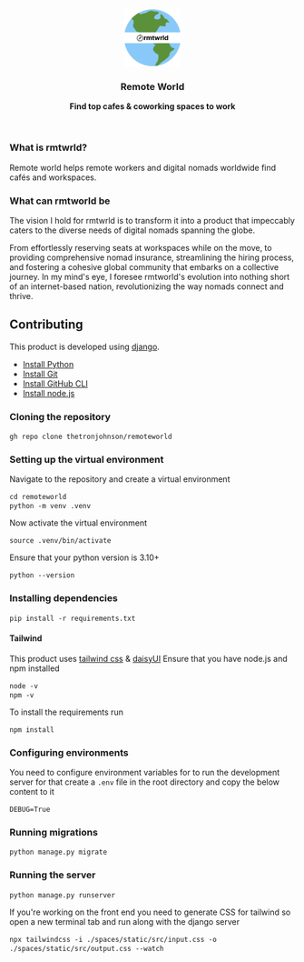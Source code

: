<div align="center">
  <a href="https://remoteworld.space">
    <img
      src="./spaces/static/img/rmtwrld.png"
      alt="Remote World Logo"
      height="100"
    />
  </a>
  <br />
  <p>
    <h3>
      <b>
        Remote World
      </b>
    </h3>
  </p>
  <p>
    <b>
      Find top cafes & coworking spaces to work
    </b>
  </p>
  <br />
</div>

### What is rmtwrld?
Remote world helps remote workers and digital nomads worldwide find cafés and workspaces.

### What can rmtworld be
The vision I hold for rmtwrld is to transform it into a product that impeccably caters to the diverse needs of digital nomads spanning the globe.

From effortlessly reserving seats at workspaces while on the move, to providing comprehensive nomad insurance, streamlining the hiring process, and fostering a cohesive global community that embarks on a collective journey. 
In my mind's eye, I foresee rmtworld's evolution into nothing short of an internet-based nation, revolutionizing the way nomads connect and thrive.

## Contributing
This product is developed using [django](https://www.djangoproject.com).
* [Install Python](https://www.python.org/downloads/)
* [Install Git](https://git-scm.com/downloads)
* [Install GitHub CLI](https://cli.github.com)
* [Install node.js](https://nodejs.org)

### Cloning the repository
```
gh repo clone thetronjohnson/remoteworld
```
  
### Setting up the virtual environment
Navigate to the repository and create a virtual environment
```
cd remoteworld
python -m venv .venv
```
Now activate the virtual environment
```
source .venv/bin/activate
```
Ensure that your python version is 3.10+
```
python --version
```
### Installing dependencies
```
pip install -r requirements.txt
```
#### Tailwind
This product uses [tailwind css](https://tailwindcss.com) & [daisyUI](https://daisyui.com/)
Ensure that you have node.js and npm installed
```
node -v
npm -v
```
To install the requirements run
```
npm install
```
### Configuring environments
You need to configure environment variables for to run the development server for that create a `.env` file in the root directory and copy the below content to it

```
DEBUG=True
```

### Running migrations
```
python manage.py migrate
```

### Running the server
```
python manage.py runserver
```

If you're working on the front end you need to generate CSS for tailwind so open a new terminal tab and run along with the django server
```
npx tailwindcss -i ./spaces/static/src/input.css -o ./spaces/static/src/output.css --watch
```





